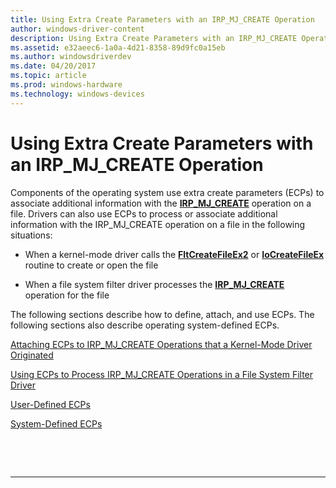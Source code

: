 ```yaml
---
title: Using Extra Create Parameters with an IRP_MJ_CREATE Operation
author: windows-driver-content
description: Using Extra Create Parameters with an IRP_MJ_CREATE Operation
ms.assetid: e32aeec6-1a0a-4d21-8358-89d9fc0a15eb
ms.author: windowsdriverdev
ms.date: 04/20/2017
ms.topic: article
ms.prod: windows-hardware
ms.technology: windows-devices
---
```


# Using Extra Create Parameters with an IRP\_MJ\_CREATE Operation


Components of the operating system use extra create parameters (ECPs) to associate additional information with the [**IRP\_MJ\_CREATE**](https://msdn.microsoft.com/library/windows/hardware/ff548630) operation on a file. Drivers can also use ECPs to process or associate additional information with the IRP\_MJ\_CREATE operation on a file in the following situations:

-   When a kernel-mode driver calls the [**FltCreateFileEx2**](https://msdn.microsoft.com/library/windows/hardware/ff541939) or [**IoCreateFileEx**](https://msdn.microsoft.com/library/windows/hardware/ff548283) routine to create or open the file

-   When a file system filter driver processes the [**IRP\_MJ\_CREATE**](https://msdn.microsoft.com/library/windows/hardware/ff548630) operation for the file

The following sections describe how to define, attach, and use ECPs. The following sections also describe operating system-defined ECPs.

[Attaching ECPs to IRP\_MJ\_CREATE Operations that a Kernel-Mode Driver Originated](attaching-ecps-to-irp-mj-create-operations-that-a-kernel-mode-driver-o.md)

[Using ECPs to Process IRP\_MJ\_CREATE Operations in a File System Filter Driver](using-ecps-to-process-irp-mj-create-operations-in-a-file-system-filter.md)

[User-Defined ECPs](user-defined-ecps.md)

[System-Defined ECPs](system-defined-ecps.md)

 

 


--------------------


